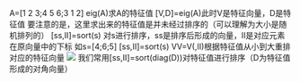 A=[1 2 3;4 5 6;3 1 2]
eig(A)求A的特征值
[V,D]=eig(A)此时V是特征向量，D是特征值
要注意的是，这里求出来的特征值是并未经过排序的（可以理解为大小是随机排列的）
[ss,II]=sort(s)
对s进行排序，ss是排序后形成的向量，II是对应元素在原向量中的下标
如s=[4;6;5]
[ss,II]=sort(s)
VV=V(,II)根据特征值从小到大重排对应的特征向量
![](Pastedimage20220218230347.png)
我们常用[ss,II]=sort(diag(D))对特征值进行排序（D为特征值形成的对角向量）